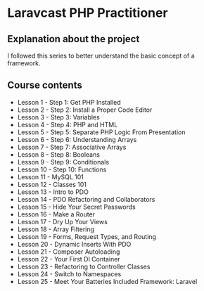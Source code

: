 # Laravcast PHP Practitioner

## Explanation about the project

I followed this series to better understand the basic concept of a framework.

## Course contents

* Lesson 1 - Step 1: Get PHP Installed
* Lesson 2 - Step 2: Install a Proper Code Editor
* Lesson 3 - Step 3: Variables
* Lesson 4 - Step 4: PHP and HTML
* Lesson 5 - Step 5: Separate PHP Logic From Presentation
* Lesson 6 - Step 6: Understanding Arrays
* Lesson 7 - Step 7: Associative Arrays
* Lesson 8 - Step 8: Booleans
* Lesson 9 - Step 9: Conditionals
* Lesson 10 - Step 10: Functions
* Lesson 11 - MySQL 101
* Lesson 12 - Classes 101
* Lesson 13 - Intro to PDO
* Lesson 14 - PDO Refactoring and Collaborators
* Lesson 15 - Hide Your Secret Passwords
* Lesson 16 - Make a Router
* Lesson 17 - Dry Up Your Views
* Lesson 18 - Array Filtering
* Lesson 19 - Forms, Request Types, and Routing
* Lesson 20 - Dynamic Inserts With PDO
* Lesson 21 - Composer Autoloading
* Lesson 22 - Your First DI Container
* Lesson 23 - Refactoring to Controller Classes
* Lesson 24 - Switch to Namespaces
* Lesson 25 - Meet Your Batteries Included Framework: Laravel
